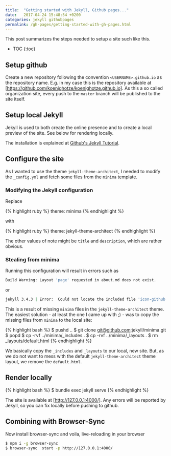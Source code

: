```yaml
---
title:  "Getting started with Jekyll, Github pages..."
date:   2017-04-24 15:48:54 +0200
categories: jekyll githubpages
permalink: /gh-pages/getting-started-with-gh-pages.html
---
```

This post summarizes the steps needed to setup a site such like this.

* TOC
{:toc}

## Setup github

Create a new repository following the convention `<USERNAME>.github.io` as the repository name. E.g.
in my case this is the repository available at [https://github.com/koenighotze/koenighotze.github.io].
As this a so called organization site, every push to the `master` branch will be published to the site itself.

## Setup local Jekyll

Jekyll is used to both create the online presence and to create a local preview of the site.
See below for rendering locally.

The installation is explained at [Github's Jekyll Tutorial](https://help.github.com/articles/setting-up-your-github-pages-site-locally-with-jekyll/).

## Configure the site

As I wanted to use the theme `jekyll-theme-architect`, I needed to modify the `_config.yml` and fetch some files from the `minima` template.

### Modifying the Jekyll configuration

Replace

{% highlight ruby %}
theme: minima
{% endhighlight %}

with

{% highlight ruby %}
theme: jekyll-theme-architect
{% endhighlight %}

The other values of note might be `title` and `description`, which are rather obvious.

### Stealing from minima

Running this configuration will result in errors such as

```bash
Build Warning: Layout 'page' requested in about.md does not exist.
```

or

```bash
jekyll 3.4.3 | Error:  Could not locate the included file 'icon-github.html' in any of ["/Users/dschmitz/dev/koenighotze.github.io/_includes"]. Ensure it exists in one of those directories and, if it is a symlink, does not point outside your site source.
```

This is a result of missing `minima` files in the `jekyll-theme-architect` theme. The easiest solution - at least the one I came up with ;) - was to copy the missing files from `minima` to the local site:

{% highlight bash %}
$ pushd ..
$ git clone git@github.com:jekyll/minima.git
$ popd
$ cp -rvf ../minima/_includes .
$ cp -rvf ../minima/_layouts .
$ rm _layouts/default.html
{% endhighlight %}

We basically copy the `_includes` and `_layouts` to our local, new site. But, as we do not want to mess with the default `jekyll-theme-architect` theme layout, we remove the `default.html`.

## Render locally

{% highlight bash %}
$ bundle exec jekyll serve
{% endhighlight %}

The site is available at [http://127.0.0.1:4000/]. Any errors will be reported by Jekyll, so you can fix locally before pushing to github.

## Combining with Browser-Sync

Now install browser-sync and voila, live-reloading in your browser

```bash
$ npm i -g browser-sync
$ browser-sync  start -p http://127.0.0.1:4000/
```
